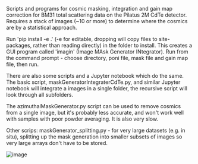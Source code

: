 Scripts and programs for cosmic masking, integration and gain map correction for BM31 total scattering data on the Pilatus 2M CdTe detector. Requires a stack of images (~10 or more) to determine where the cosmics are by a statistical approach.

Run 'pip install -e .' (-e for editable, dropping will copy files to site-packages, rather than reading directly) in the folder to install. This creates a GUI program called 'imagin' (Image MAsk Generator INtegrator). Run from the command prompt - choose directory, poni  file, mask file and gain map file, then run.

There are also some scripts and a Jupyter notebook which do the same. The basic script, maskGeneratorIntegraterCdTe.py, and similar Jupyter notebook will integrate a images in a single folder, the recursive script will look through all subfolders.

The azimuthalMaskGenerator.py script can be used to remove cosmics from a single image, but it's probably less accurate, and won't work well with samples with poor powder averaging. It is also very slow.

Other scrips: maskGenerator_splitting.py - for very large datasets (e.g. in situ), splitting up the mask generation into smaller subsets of images so very large arrays don't have to be stored.

![image](https://github.com/msujas/maskGenerator_CdTe/assets/79653376/9e5ec5b7-3e24-41f5-81ed-831a0ad399e1)


